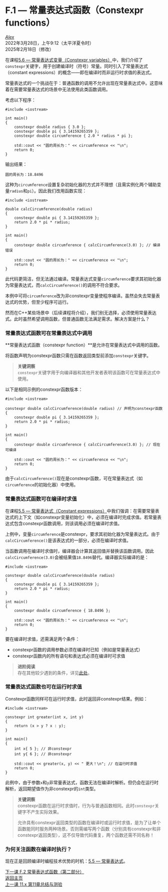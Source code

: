 F.1 — 常量表达式函数（Constexpr functions）
=========================

[*Alex*](https://www.learncpp.com/author/Alex/ "查看 Alex 的所有文章")  
2022年3月28日，上午9:12（太平洋夏令时）  
2025年2月18日（修改）  

在课程[5.6 — 常量表达式变量（Constexpr variables）](Chapter-5/lesson5.6-constexpr-variables.md)中，我们介绍了`constexpr`关键字，用于创建编译时（符号）常量。同时引入了常量表达式（constant expressions）的概念——即在编译时而非运行时求值的表达式。  

常量表达式的一个挑战在于：普通函数的调用不允许出现在常量表达式中。这意味着在需要常量表达式的场景中无法使用此类函数调用。  

考虑以下程序：  
```
#include <iostream>

int main()
{
    constexpr double radius { 3.0 };
    constexpr double pi { 3.14159265359 };
    constexpr double circumference { 2.0 * radius * pi };
    
    std::cout << "圆的周长为：" << circumference << "\n";
    return 0;    
}
```  
输出结果：  
```
圆的周长为：18.8496
```  
这种为`circumference`设置复杂初始化器的方式并不理想（且需实例化两个辅助变量`radius`和`pi`）。因此我们改用函数实现：  
```
#include <iostream>

double calcCircumference(double radius)
{
    constexpr double pi { 3.14159265359 };
    return 2.0 * pi * radius;
}

int main()
{
    constexpr double circumference { calcCircumference(3.0) }; // 编译错误
    
    std::cout << "圆的周长为：" << circumference << "\n";
    return 0;    
}
```  
此代码更简洁，但无法通过编译。常量表达式变量`circumference`要求其初始化器为常量表达式，而`calcCircumference()`的调用不符合要求。  

本例中可将`circumference`改为非constexpr变量使程序编译。虽然会失去常量表达式的优势，但至少程序可运行。  

然而在C++某些场景中（后续课程将介绍），我们别无选择，必须使用常量表达式。此时虽然希望调用函数，但普通函数无法满足需求。解决方案是什么？  

### 常量表达式函数可在常量表达式中调用  
**常量表达式函数（constexpr function）**是允许在常量表达式中调用的函数。  

将函数声明为constexpr函数只需在函数返回类型前添加`constexpr`关键字。  

> **关键洞察**  
> `constexpr`关键字用于向编译器和其他开发者表明该函数可在常量表达式中使用。  

以下是相同示例的constexpr函数版本：  
```
#include <iostream>

constexpr double calcCircumference(double radius) // 声明为constexpr函数
{
    constexpr double pi { 3.14159265359 };
    return 2.0 * pi * radius;
}

int main()
{
    constexpr double circumference { calcCircumference(3.0) }; // 现在可编译
    
    std::cout << "圆的周长为：" << circumference << "\n";
    return 0;    
}
```  
由于`calcCircumference()`现在是constexpr函数，可在常量表达式（如`circumference`的初始化器）中使用。  

### 常量表达式函数可在编译时求值  
在课程[5.5 — 常量表达式（Constant expressions）](Chapter-5/lesson5.5-constant-expressions.md)中我们强调：在需要常量表达式的上下文（如constexpr变量初始化）中，必须在编译时完成求值。若常量表达式包含constexpr函数调用，则该调用必须在编译时求值。  

上例中，变量`circumference`是constexpr，要求其初始化器为常量表达式。由于`calcCircumference()`是该表达式的一部分，必须在编译时求值。  

当函数调用在编译时求值时，编译器会计算其返回值并替换该函数调用。因此`calcCircumference(3.0)`会被结果值`18.8496`替代。编译器实际编译的是：  
```
#include <iostream>

constexpr double calcCircumference(double radius)
{
    constexpr double pi { 3.14159265359 };
    return 2.0 * pi * radius;
}

int main()
{
    constexpr double circumference { 18.8496 };
    
    std::cout << "圆的周长为：" << circumference << "\n";
    return 0;    
}
```  
要在编译时求值，还需满足两个条件：  
* constexpr函数的调用参数必须在编译时已知（例如是常量表达式）  
* constexpr函数内的所有语句和表达式必须在编译时可求值  

> **进阶阅读**  
> 存在其他较少遇到的条件，详见[此处](https://en.cppreference.com/w/cpp/language/constexpr)。  

### 常量表达式函数也可在运行时求值  
Constexpr函数同样可在运行时求值，此时返回非constexpr结果。例如：  
```
#include <iostream>

constexpr int greater(int x, int y)
{
    return (x > y ? x : y);
}

int main()
{
    int x{ 5 }; // 非constexpr
    int y{ 6 }; // 非constexpr

    std::cout << greater(x, y) << " 更大！\n"; // 在运行时求值
    return 0;
}
```  
此例中，由于参数`x`和`y`非常量表达式，函数无法在编译时解析。但仍会在运行时解析，返回期望值作为非constexpr的`int`类型。  

> **关键洞察**  
> constexpr函数在运行时求值时，行为与普通函数相同。此时`constexpr`关键字不产生实际效果。  
>  
> 允许具有constexpr返回类型的函数在编译时或运行时求值，是为了让单个函数能同时服务两种场景。否则需编写两个函数（分别具有constexpr和非constexpr返回类型），这不仅导致代码重复，两个函数还需不同名称！  

### 为何关注函数在编译时执行？  
现在正是回顾编译时编程技术优势的时机：[5.5 — 常量表达式](constant-expressions/#compiletimebenefits)。  

[下一课 F.2 常量表达式函数（第二部分）](Chapter-F/lessonF.2-constexpr-functions-part-2.md)  
[返回主页](/)  
[上一课 11.x 第11章总结与测验](Chapter-11/lesson11.x-chapter-11-summary-and-quiz.md)
